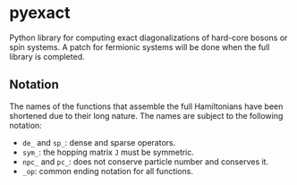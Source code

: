 # pyexact
Python library for computing exact diagonalizations of hard-core bosons
or spin systems. A patch for fermionic systems will be done when the
full library is completed.

## Notation
The names of the functions that assemble the full Hamiltonians have
been shortened due to their long nature. The names are subject to the
following notation:

* `de_` and `sp_`: dense and sparse operators.
* `sym_`: the hopping matrix `J` must be symmetric.
* `npc_` and `pc_`: does not conserve particle number and conserves it.
* `_op`: common ending notation for all functions.
